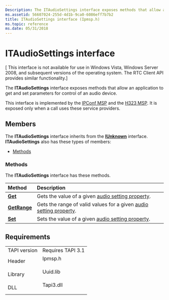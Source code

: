 ```yaml
---
Description: The ITAudioSettings interface exposes methods that allow an application to get and set parameters for control of an audio device.
ms.assetid: 56607024-255d-4d1b-9ca0-6086eff7b7b2
title: ITAudioSettings interface (Ipmsp.h)
ms.topic: reference
ms.date: 05/31/2018
---
```


# ITAudioSettings interface

\[ This interface is not available for use in Windows Vista, Windows Server 2008, and subsequent versions of the operating system. The RTC Client API provides similar functionality.\]

The **ITAudioSettings** interface exposes methods that allow an application to get and set parameters for control of an audio device.

This interface is implemented by the [IPConf MSP](ipconf-msp.md) and the [H323 MSP](h323-msp.md). It is exposed only when a call uses these service providers.

## Members

The **ITAudioSettings** interface inherits from the [**IUnknown**](https://docs.microsoft.com/windows/desktop/api/unknwn/nn-unknwn-iunknown) interface. **ITAudioSettings** also has these types of members:

-   [Methods](#methods)

### Methods

The **ITAudioSettings** interface has these methods.



| Method                                              | Description                                                                                                |
|:----------------------------------------------------|:-----------------------------------------------------------------------------------------------------------|
| [**Get**](/windows/desktop/api/tapi3if/nf-tapi3if-itasrterminalevent-get_call)          | Gets the value of a given [audio setting property](audiosettingsproperty.md).<br/>                  |
| [**GetRange**](/windows/desktop/api/tapi3if/nf-tapi3if-itasrterminalevent-get_terminal) | Gets the range of valid values for a given [audio setting property](audiosettingsproperty.md).<br/> |
| [**Set**](/windows/desktop/api/tapi3if/nf-tapi3if-itasrterminalevent-get_error)         | Sets the value of a given [audio setting property](audiosettingsproperty.md).<br/>                  |



 

## Requirements



|                         |                                                                                      |
|-------------------------|--------------------------------------------------------------------------------------|
| TAPI version<br/> | Requires TAPI 3.1<br/>                                                         |
| Header<br/>       | <dl> <dt>Ipmsp.h</dt> </dl>   |
| Library<br/>      | <dl> <dt>Uuid.lib</dt> </dl>  |
| DLL<br/>          | <dl> <dt>Tapi3.dll</dt> </dl> |



 

 




